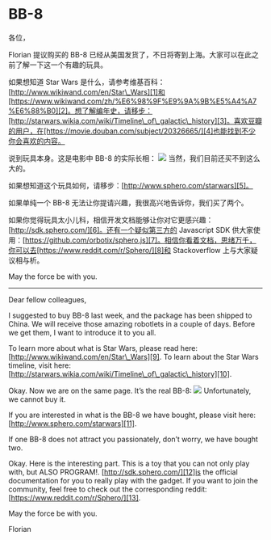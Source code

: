# BB-8

各位，

Florian 提议购买的 BB-8 已经从美国发货了，不日将寄到上海。大家可以在此之前了解一下这一个有趣的玩具。

如果想知道 Star Wars 是什么，请参考维基百科：[http://www.wikiwand.com/en/Star\_Wars][1]和[https://www.wikiwand.com/zh/%E6%98%9F%E9%9A%9B%E5%A4%A7%E6%88%B0][2]。想了解编年史，请移步：[http://starwars.wikia.com/wiki/Timeline\_of\_galactic\_history][3]。喜欢豆瓣的用户，在[https://movie.douban.com/subject/20326665/][4]也能找到不少你会喜欢的内容。

说到玩具本身。这是电影中 BB-8 的实际长相：
![][image-1]
当然，我们目前还买不到这么大的。

如果想知道这个玩具如何，请移步：[http://www.sphero.com/starwars][5]。

如果单纯一个 BB-8 无法让你提请兴趣，我很高兴地告诉你，我们买了两个。

如果你觉得玩具太小儿科，相信开发文档能够让你对它更感兴趣：[http://sdk.sphero.com/][6]。还有一个疑似第三方的 Javascript SDK 供大家使用：[https://github.com/orbotix/sphero.js][7]。相信你看着文档，思绪万千，你可以去[https://www.reddit.com/r/Sphero/][8]和 Stackoverflow 上与大家疑议相与析。

May the force be with you.

---

Dear fellow colleagues,

I suggested to buy BB-8 last week, and the package has been shipped to China. We will receive those amazing robotlets in a couple of days. Before we get them, I want to introduce it to you all.

To learn more about what is Star Wars, please read here: [http://www.wikiwand.com/en/Star\_Wars][9]. 
To learn about the Star Wars timeline, visit here: [http://starwars.wikia.com/wiki/Timeline\_of\_galactic\_history][10].

Okay. Now we are on the same page. It’s the real BB-8:
![][image-2]
Unfortunately, we cannot buy it. 

If you are interested in what is the BB-8 we have bought, please visit here: [http://www.sphero.com/starwars][11].

If one BB-8 does not attract you passionately, don’t worry, we have bought two. 

Okay. Here is the interesting part. This is a toy that you can not only play with, but ALSO PROGRAM!.  [http://sdk.sphero.com/][12]is the official documentation for you to really play with the gadget. If you want to join the community, feel free to check out the corresponding reddit:
[https://www.reddit.com/r/Sphero/][13].

May the force be with you.



Florian

[1]:	http://www.wikiwand.com/en/Star_Wars
[2]:	https://www.wikiwand.com/zh/%E6%98%9F%E9%9A%9B%E5%A4%A7%E6%88%B0
[3]:	http://starwars.wikia.com/wiki/Timeline_of_galactic_history
[4]:	https://movie.douban.com/subject/20326665/
[5]:	http://www.sphero.com/starwars
[6]:	http://sdk.sphero.com/
[7]:	https://github.com/orbotix/sphero.js
[8]:	https://www.reddit.com/r/Sphero/
[9]:	http://www.wikiwand.com/en/Star_Wars
[10]:	http://starwars.wikia.com/wiki/Timeline_of_galactic_history
[11]:	http://www.sphero.com/starwars
[12]:	http://sdk.sphero.com/
[13]:	https://www.reddit.com/r/Sphero/

[image-1]:	http://cdn.bleedingcool.net/wp-content/uploads/2015/11/bb-8.jpg
[image-2]:	http://cdn.bleedingcool.net/wp-content/uploads/2015/11/bb-8.jpg